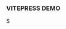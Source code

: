 <!-- <script setup>
if (typeof window !== 'undefined') {
  window.location.pathname = `/${zh}/`
}
</script> -->
<script setup>
import { ref, onMounted } from 'vue'
import { withBase } from 'vitepress'
import Typed from 'typed.js';

const support = ref([{
  name: 'Type Strong',
  color:'red'
},{
  name: 'No bundler required',
  color:'red'
},{
  name: 'Flexible',
  color:'red'
},{
  name: 'Feature Rich',
  color:'red'
},{
  name: 'Fully tree shakable',
  color:'red'
}])

const dom = ref(null)
onMounted(()=>{
  var typed = new Typed(dom.value, {
    strings: ["npm install vitepress", "yarn add vitepress"],
    typeSpeed: 30,
    loop: true,
    backDelay:2000
  });
})
</script>

<section>
  <div class="grid gap-4 grid-cols-20 h-screen overflow-hidden">
    <span v-for="item in 20" class="bg-gray-50"></span>
  </div>
  <div class="fixed top-72 sm:top-96 left-1/2 max-w-full transform -translate-x-1/2 flex justify-center flex-col items-center">
    <h3 class="m-0 md:text-72 font-extralight tracking-widest font-sans text-42 sm:text-52">VITEPRESS DEMO</h3>
    <div class="w-600 mt-20 sm:mt-40 md:80  items-center p-10 bg-gray-50 border-2 border-gary-200 rounded-full hover:ring-green-500 hover:ring-opacity-50">
      <span class="mr-10 text-gray-400">$</span>
      <span class="text-gray-700" ref="dom"></span>
    </div>
    <!-- <div class="tags max-w-screen-md flex flex-wrap my-30 justify-center">
      <i class="text-12 text-gray-50 not-italic py-5 px-10 rounded-full border mx-10 mb-20" :class="`border-${item.color}-600 bg-${item.color}-600`" v-for="item in support">
        {{item.name}}
      </i>
    </div> -->
  </div>
  <div class="absolute top-20 sm:top-36 left-1/2 transform -translate-x-1/2">
    <img class="w-56" :src="withBase('images/logo1.svg')" />
  </div>
</section>

<style lang="scss" scoped>
// &::before{
//   content: "";
//   display: block;
//   width: 100%;
//   height: 100%;
//   top: 0;
//   left: 0;
//   position:absolute;
//   background: hsla(0,0%,100%,.8);
//   backdrop-filter: saturate(180%) blur(20px);
// }
</style>
